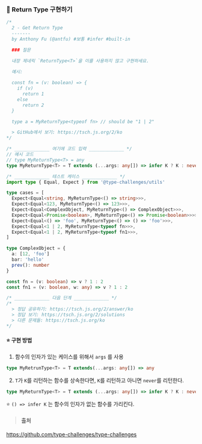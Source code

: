 ### 📌 Return Type 구현하기

```ts
/*
  2 - Get Return Type
  -------
  by Anthony Fu (@antfu) #보통 #infer #built-in

  ### 질문

  내장 제네릭 `ReturnType<T>`을 이를 사용하지 않고 구현하세요.

  예시:
  
  const fn = (v: boolean) => {
    if (v)
      return 1
    else
      return 2
  }

  type a = MyReturnType<typeof fn> // should be "1 | 2"

  > GitHub에서 보기: https://tsch.js.org/2/ko
*/

/* _____________ 여기에 코드 입력 _____________ */
// 예시 코드
// type MyReturnType<T> = any
type MyReturnType<T> = T extends (...args: any[]) => infer K ? K : never;

/* _____________ 테스트 케이스 _____________ */
import type { Equal, Expect } from '@type-challenges/utils'

type cases = [
  Expect<Equal<string, MyReturnType<() => string>>>,
  Expect<Equal<123, MyReturnType<() => 123>>>,
  Expect<Equal<ComplexObject, MyReturnType<() => ComplexObject>>>,
  Expect<Equal<Promise<boolean>, MyReturnType<() => Promise<boolean>>>>,
  Expect<Equal<() => 'foo', MyReturnType<() => () => 'foo'>>>,
  Expect<Equal<1 | 2, MyReturnType<typeof fn>>>,
  Expect<Equal<1 | 2, MyReturnType<typeof fn1>>>,
]

type ComplexObject = {
  a: [12, 'foo']
  bar: 'hello'
  prev(): number
}

const fn = (v: boolean) => v ? 1 : 2
const fn1 = (v: boolean, w: any) => v ? 1 : 2

/* _____________ 다음 단계 _____________ */
/*
  > 정답 공유하기: https://tsch.js.org/2/answer/ko
  > 정답 보기: https://tsch.js.org/2/solutions
  > 다른 문제들: https://tsch.js.org/ko
*/
```


#### ⭐️ 구현 방법

1. 함수의 인자가 있는 케이스를 위해서 `args` 를 사용
 
```ts
type MyRetrunType<T> = T extends(...args: any[]) => any
```
  
2. `T`가 `K`를 리턴하는 함수를 상속한다면, `K`를 리턴하고 아니면 `never`를 리턴한다.
 
```ts
type MyReturnType<T> = T extends (...args: any[]) => infer K ? K : never;
```
  
⭐️ `() => infer K` 는 함수의 인자가 없는 함수를 가리킨다.

>#### 출처
https://github.com/type-challenges/type-challenges